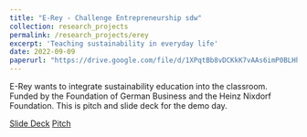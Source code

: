 ```yaml
---
title: "E-Rey - Challenge Entrepreneurship sdw"
collection: research_projects
permalink: /research_projects/erey
excerpt: 'Teaching sustainability in everyday life'
date: 2022-09-09
paperurl: "https://drive.google.com/file/d/1XPqtBb8vDCKkK7vAAs6imP0BLHhSk5ys/view?usp=sharing"
---
```


E-Rey wants to integrate sustainability education into the classroom. Funded by the Foundation of German Business and the Heinz Nixdorf Foundation. This is pitch and slide deck for the demo day.

[Slide Deck](https://drive.google.com/file/d/1XPqtBb8vDCKkK7vAAs6imP0BLHhSk5ys/view?usp=sharing)
[Pitch](https://drive.google.com/file/d/1wKDz1-whLwY8sFd0UAg8wIug7x91t-Do/view?usp=sharing)